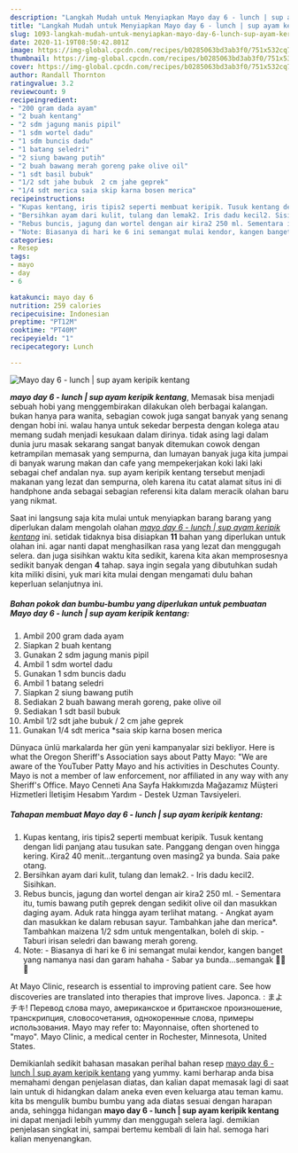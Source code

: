 ```yaml
---
description: "Langkah Mudah untuk Menyiapkan Mayo day 6 - lunch | sup ayam keripik kentang yang sempurna"
title: "Langkah Mudah untuk Menyiapkan Mayo day 6 - lunch | sup ayam keripik kentang yang sempurna"
slug: 1093-langkah-mudah-untuk-menyiapkan-mayo-day-6-lunch-sup-ayam-keripik-kentang-yang-sempurna
date: 2020-11-19T08:50:42.801Z
image: https://img-global.cpcdn.com/recipes/b0285063bd3ab3f0/751x532cq70/mayo-day-6-lunch-sup-ayam-keripik-kentang-foto-resep-utama.jpg
thumbnail: https://img-global.cpcdn.com/recipes/b0285063bd3ab3f0/751x532cq70/mayo-day-6-lunch-sup-ayam-keripik-kentang-foto-resep-utama.jpg
cover: https://img-global.cpcdn.com/recipes/b0285063bd3ab3f0/751x532cq70/mayo-day-6-lunch-sup-ayam-keripik-kentang-foto-resep-utama.jpg
author: Randall Thornton
ratingvalue: 3.2
reviewcount: 9
recipeingredient:
- "200 gram dada ayam"
- "2 buah kentang"
- "2 sdm jagung manis pipil"
- "1 sdm wortel dadu"
- "1 sdm buncis dadu"
- "1 batang seledri"
- "2 siung bawang putih"
- "2 buah bawang merah goreng pake olive oil"
- "1 sdt basil bubuk"
- "1/2 sdt jahe bubuk  2 cm jahe geprek"
- "1/4 sdt merica saia skip karna bosen merica"
recipeinstructions:
- "Kupas kentang, iris tipis2 seperti membuat keripik. Tusuk kentang dengan lidi panjang atau tusukan sate. Panggang dengan oven hingga kering. Kira2 40 menit...tergantung oven masing2 ya bunda. Saia pake otang."
- "Bersihkan ayam dari kulit, tulang dan lemak2. Iris dadu kecil2. Sisihkan."
- "Rebus buncis, jagung dan wortel dengan air kira2 250 ml. Sementara itu, tumis bawang putih geprek dengan sedikit olive oil dan masukkan daging ayam. Aduk rata hingga ayam terlihat matang. Angkat ayam dan masukkan ke dalam rebusan sayur. Tambahkan jahe dan merica*. Tambahkan maizena 1/2 sdm untuk mengentalkan, boleh di skip. Taburi irisan seledri dan bawang merah goreng."
- "Note: Biasanya di hari ke 6 ini semangat mulai kendor, kangen banget yang namanya nasi dan garam hahaha Sabar ya bunda...semangak 🙌🙌🙌"
categories:
- Resep
tags:
- mayo
- day
- 6

katakunci: mayo day 6 
nutrition: 259 calories
recipecuisine: Indonesian
preptime: "PT12M"
cooktime: "PT40M"
recipeyield: "1"
recipecategory: Lunch

---
```



![Mayo day 6 - lunch | sup ayam keripik kentang](https://img-global.cpcdn.com/recipes/b0285063bd3ab3f0/751x532cq70/mayo-day-6-lunch-sup-ayam-keripik-kentang-foto-resep-utama.jpg)

<b><i>mayo day 6 - lunch | sup ayam keripik kentang</i></b>, Memasak bisa menjadi sebuah hobi yang menggembirakan dilakukan oleh berbagai kalangan. bukan hanya para wanita, sebagian cowok juga sangat banyak yang senang dengan hobi ini. walau hanya untuk sekedar berpesta dengan kolega atau memang sudah menjadi kesukaan dalam dirinya. tidak asing lagi dalam dunia juru masak sekarang sangat banyak ditemukan cowok dengan ketrampilan memasak yang sempurna, dan lumayan banyak juga kita jumpai di banyak warung makan dan cafe yang mempekerjakan koki laki laki sebagai chef andalan nya.
 sup ayam keripik kentang</u> tersebut menjadi makanan yang lezat dan sempurna, oleh karena itu catat alamat situs ini di handphone anda sebagai sebagian referensi kita dalam meracik olahan baru yang nikmat.


Saat ini langsung saja kita mulai untuk menyiapkan barang barang yang diperlukan dalam mengolah olahan <u><i>mayo day 6 - lunch | sup ayam keripik kentang</i></u> ini. setidak tidaknya bisa disiapkan <b>11</b> bahan yang diperlukan untuk olahan ini. agar nanti dapat menghasilkan rasa yang lezat dan menggugah selera. dan juga sisihkan waktu kita sedikit, karena kita akan memprosesnya sedikit banyak dengan <b>4</b> tahap. saya ingin segala yang dibutuhkan sudah kita miliki disini, yuk mari kita mulai dengan mengamati dulu bahan keperluan selanjutnya ini.

<!--inarticleads1-->

##### Bahan pokok dan bumbu-bumbu yang diperlukan untuk pembuatan Mayo day 6 - lunch | sup ayam keripik kentang:

1. Ambil 200 gram dada ayam
1. Siapkan 2 buah kentang
1. Gunakan 2 sdm jagung manis pipil
1. Ambil 1 sdm wortel dadu
1. Gunakan 1 sdm buncis dadu
1. Ambil 1 batang seledri
1. Siapkan 2 siung bawang putih
1. Sediakan 2 buah bawang merah goreng, pake olive oil
1. Sediakan 1 sdt basil bubuk
1. Ambil 1/2 sdt jahe bubuk / 2 cm jahe geprek
1. Gunakan 1/4 sdt merica *saia skip karna bosen merica


Dünyaca ünlü markalarda her gün yeni kampanyalar sizi bekliyor. Here is what the Oregon Sheriff&#39;s Association says about Patty Mayo: &#34;We are aware of the YouTuber Patty Mayo and his activities in Deschutes County. Mayo is not a member of law enforcement, nor affiliated in any way with any Sheriff&#39;s Office. Mayo Cenneti Ana Sayfa Hakkımızda Mağazamız Müşteri Hizmetleri İletişim Hesabım Yardım - Destek Uzman Tavsiyeleri. 

<!--inarticleads2-->

##### Tahapan membuat Mayo day 6 - lunch | sup ayam keripik kentang:

1. Kupas kentang, iris tipis2 seperti membuat keripik. Tusuk kentang dengan lidi panjang atau tusukan sate. Panggang dengan oven hingga kering. Kira2 40 menit...tergantung oven masing2 ya bunda. Saia pake otang.
1. Bersihkan ayam dari kulit, tulang dan lemak2. - Iris dadu kecil2. Sisihkan.
1. Rebus buncis, jagung dan wortel dengan air kira2 250 ml. - Sementara itu, tumis bawang putih geprek dengan sedikit olive oil dan masukkan daging ayam. Aduk rata hingga ayam terlihat matang. - Angkat ayam dan masukkan ke dalam rebusan sayur. Tambahkan jahe dan merica*. Tambahkan maizena 1/2 sdm untuk mengentalkan, boleh di skip. - Taburi irisan seledri dan bawang merah goreng.
1. Note: - Biasanya di hari ke 6 ini semangat mulai kendor, kangen banget yang namanya nasi dan garam hahaha - Sabar ya bunda...semangak 🙌🙌🙌


At Mayo Clinic, research is essential to improving patient care. See how discoveries are translated into therapies that improve lives. Japonca. : まよチキ! Перевод слова mayo, американское и британское произношение, транскрипция, словосочетания, однокоренные слова, примеры использования. Mayo may refer to: Mayonnaise, often shortened to &#34;mayo&#34;. Mayo Clinic, a medical center in Rochester, Minnesota, United States. 

Demikianlah sedikit bahasan masakan perihal bahan resep <u>mayo day 6 - lunch | sup ayam keripik kentang</u> yang yummy. kami berharap anda bisa memahami dengan penjelasan diatas, dan kalian dapat memasak lagi di saat lain untuk di hidangkan dalam aneka even even keluarga atau teman kamu. kita bs mengulik bumbu bumbu yang ada diatas sesuai dengan harapan anda, sehingga hidangan <b>mayo day 6 - lunch | sup ayam keripik kentang</b> ini dapat menjadi lebih yummy dan menggugah selera lagi. demikian penjelasan singkat ini, sampai bertemu kembali di lain hal. semoga hari kalian menyenangkan.
